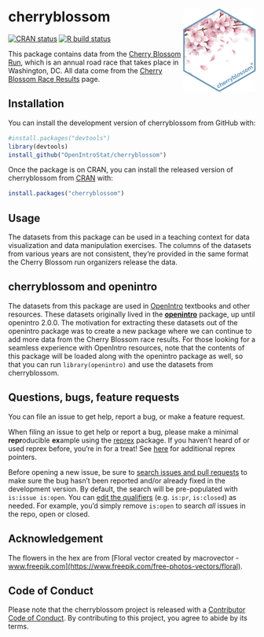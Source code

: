 
<!-- README.md is generated from README.Rmd. Please edit that file -->

# cherryblossom <a href="https://openintrostat.github.io/cherryblossom"><img src="man/figures/cherryblossom-hex.png" align="right" height="170" /></a>

<!-- badges: start -->

[![CRAN
status](https://www.r-pkg.org/badges/version/cherryblossom)](https://CRAN.R-project.org/package=cherryblossom)
[![R build
status](https://github.com/OpenIntroStat/cherryblossom/workflows/R-CMD-check/badge.svg)](https://github.com/OpenIntroStat/cherryblossom/actions)
<!-- badges: end -->

This package contains data from the [Cherry Blossom
Run](http://www.cherryblossom.org/), which is an annual road race that
takes place in Washington, DC. All data come from the [Cherry Blossom
Race Results](http://www.cherryblossom.org/aboutus/results.php) page.

## Installation

You can install the development version of cherryblossom from GitHub
with:

``` r
#install.packages("devtools")
library(devtools)
install_github("OpenIntroStat/cherryblossom")
```

Once the package is on CRAN, you can install the released version of
cherryblossom from [CRAN](https://CRAN.R-project.org) with:

``` r
install.packages("cherryblossom")
```

## Usage

The datasets from this package can be used in a teaching context for
data visualization and data manipulation exercises. The columns of the
datasets from various years are not consistent, they’re provided in the
same format the Cherry Blossom run organizers release the data.

## cherryblossom and openintro

The datasets from this package are used in [OpenIntro]() textbooks and
other resources. These datasets originally lived in the
[**openintro**]() package, up until openintro 2.0.0. The motivation for
extracting these datasets out of the openintro package was to create a
new package where we can continue to add more data from the Cherry
Blossom race results. For those looking for a seamless experience with
OpenIntro resources, note that the contents of this package will be
loaded along with the openintro package as well, so that you can run
`library(openintro)` and use the datasets from cherryblossom.

## Questions, bugs, feature requests

You can file an issue to get help, report a bug, or make a feature
request.

When filing an issue to get help or report a bug, please make a minimal
**repr**oducible **ex**ample using the
[reprex](https://reprex.tidyverse.org/) package. If you haven’t heard of
or used reprex before, you’re in for a treat\! See
[here](https://www.tidyverse.org/help/) for additional reprex pointers.

Before opening a new issue, be sure to [search issues and pull
requests](https://github.com/openintrostat/cherryblossom/issues) to make
sure the bug hasn’t been reported and/or already fixed in the
development version. By default, the search will be pre-populated with
`is:issue is:open`. You can [edit the
qualifiers](https://help.github.com/articles/searching-issues-and-pull-requests/)
(e.g. `is:pr`, `is:closed`) as needed. For example, you’d simply remove
`is:open` to search *all* issues in the repo, open or closed.

## Acknowledgement

The flowers in the hex are from [Floral vector created by macrovector -
www.freepik.com](https://www.freepik.com/free-photos-vectors/floral).

## Code of Conduct

Please note that the cherryblossom project is released with a
[Contributor Code of
Conduct](https://contributor-covenant.org/version/2/0/CODE_OF_CONDUCT.html).
By contributing to this project, you agree to abide by its terms.
